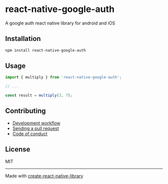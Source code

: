 # react-native-google-auth

A google auth react native library for android and iOS

## Installation


```sh
npm install react-native-google-auth
```


## Usage


```js
import { multiply } from 'react-native-google-auth';

// ...

const result = multiply(3, 7);
```


## Contributing

- [Development workflow](CONTRIBUTING.md#development-workflow)
- [Sending a pull request](CONTRIBUTING.md#sending-a-pull-request)
- [Code of conduct](CODE_OF_CONDUCT.md)

## License

MIT

---

Made with [create-react-native-library](https://github.com/callstack/react-native-builder-bob)
